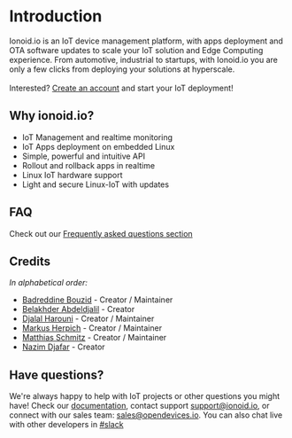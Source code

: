 # Introduction

Ionoid.io is an IoT device management platform, with apps deployment and OTA
software updates to scale your IoT solution and Edge Computing experience.
From automotive, industrial to startups, with Ionoid.io you are only a few clicks
from deploying your solutions at hyperscale.
<br>
<br>
Interested? [Create an account](https://dashboard.ionoid.io/en/register) and
start your IoT deployment!

## Why ionoid.io?

- IoT Management and realtime monitoring
- IoT Apps deployment on embedded Linux
- Simple, powerful and intuitive API
- Rollout and rollback apps in realtime
- Linux IoT hardware support
- Light and secure Linux-IoT with updates

## FAQ

Check out our [Frequently asked questions section](/Faq/faq.md)

## Credits

_In alphabetical order:_

- [Badreddine Bouzid](https://github.com/ubugnu) - Creator / Maintainer
- [Belakhder Abdeldjalil](https://github.com/zendyani) - Creator
- [Djalal Harouni](https://github.com/tixxdz) - Creator / Maintainer
- [Markus Herpich](https://github.com/hemarkus) - Creator / Maintainer
- [Matthias Schmitz](https://github.com/mattthias) - Creator / Maintainer
- [Nazim Djafar](https://github.com/nwd0) - Creator

## Have questions?

We're always happy to help with IoT projects or other questions you might have!
Check our [documentation](https://docs.ionoid.io/#/), contact
support <support@ionoid.io>, or connect with our sales team: sales@opendevices.io.
You can also chat live with other developers in  [#slack](https://ionoidcommunity.slack.com/join/shared_invite/enQtODAzODgwOTIyMDY4LWExNWVmMDJhMDE2YWYyMjE3N2FlOGNlZjM4NDlmYmM5MmNhYWY1ZTZmOWMwYTYxYTMxNTQzODYzYmRmODMzOWI)
